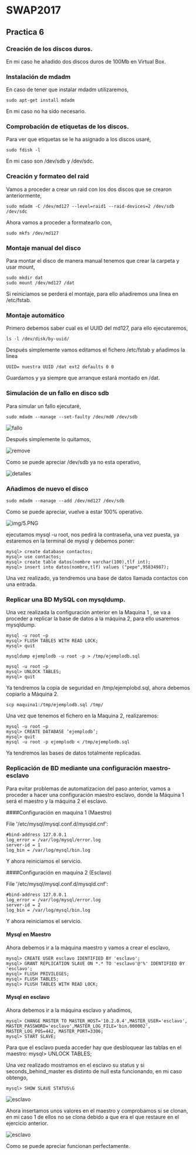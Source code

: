 # SWAP2017
## Practica 6

### Creación de los discos duros.

En mi caso he añadido dos discos duros de 100Mb en Virtual Box.

### Instalación de mdadm

En caso de tener que instalar mdadm utilizaremos,

    sudo apt-get install mdadm

En mi caso no ha sido necesario.

### Comprobación de etiquetas de los discos.

Para ver que etiquetas se le ha asignado a los discos usaré,

    sudo fdisk -l 

En mi caso son /dev/sdb y /dev/sdc.


### Creación y formateo del raid

Vamos a proceder a crear un raid con los dos discos que se crearon anteriormente,

    sudo mdadm -C /dev/md127 --level=raid1 --raid-devices=2 /dev/sdb /dev/sdc

Ahora vamos a proceder a formatearlo con,

    sudo mkfs /dev/md127

### Montaje manual del disco

Para montar el disco de manera manual tenemos que crear la carpeta y usar mount,

    sudo mkdir dat
    sudo mount /dev/md127 /dat

Si reiniciamos se perderá el montaje, para ello añadiremos una linea en /etc/fstab.

### Montaje automático

Primero debemos saber cual es el UUID del md127, para ello ejecutaremos,

    ls -l /dev/disk/by-uuid/

Después simplemente vamos editamos el fichero /etc/fstab y añadimos la linea 

    UUID= nuestra UUID /dat ext2 defaults 0 0

Guardamos y ya siempre que arranque estará montado en /dat.

### Simulación de un fallo en disco sdb

Para simular un fallo ejecutaré,

    sudo mdadm --manage --set-faulty /dev/md0 /dev/sdb

![fallo](img/2.PNG)

Después simplemente lo quitamos,

![remove](img/3.PNG)

Como se puede apreciar /dev/sdb ya no esta operativo,

![detalles](img/4.PNG)

### Añadimos de nuevo el disco

    sudo mdadm --manage --add /dev/md127 /dev/sdb

Como se puede apreciar, vuelve a estar 100% operativo.

![img/5.PNG](img/5.PNG)




























ejecutamos mysql -u root, nos pedirá la contraseña, una vez puesta, ya estaremos en la terminal de mysql y debemos poner:

    mysql> create database contactos;
    mysql> use contactos;
    mysql> create table datos(nombre varchar(100),tlf int);
    mysql> insert into datos(nombre,tlf) values ("pepe",95834987);

Una vez realizado, ya tendremos una base de datos llamada contactos con una entrada.


### Replicar una BD MySQL con mysqldump.

Una vez realizada la configuración anterior en la Maquina 1 , se va a proceder a replicar la base de datos a la máquina 2, para ello usaremos mysqldump.

    mysql -u root –p
    mysql> FLUSH TABLES WITH READ LOCK;
    mysql> quit

    mysqldump ejemplodb -u root -p > /tmp/ejemplodb.sql

    mysql -u root –p
    mysql> UNLOCK TABLES;
    mysql> quit

Ya tendremos la copia de seguridad en /tmp/ejemplobd.sql, ahora debemos copiarlo a Máquina 2.

    scp maquina1:/tmp/ejemplodb.sql /tmp/

Una vez que tenemos el fichero en la Maquina 2, realizaremos:

    mysql -u root –p
    mysql> CREATE DATABASE ‘ejemplodb’;
    mysql> quit
    mysql -u root -p ejemplodb < /tmp/ejemplodb.sql

Ya tendremos las bases de datos totalmente replicadas.

### Replicación de BD mediante una configuración maestro-esclavo

Para evitar problemas de automatizacion del paso anterior, vamos a proceder a hacer una configuración maestro esclavo, donde la Máquina 1 será el maestro y la máquina 2 el esclavo.

####Configuración en maquina 1 (Maestro)

File '/etc/mysql/mysql.conf.d/mysqld.cnf':

    #bind-address 127.0.0.1
    log_error = /var/log/mysql/error.log
    server-id = 1
    log_bin = /var/log/mysql/bin.log

Y ahora reiniciamos el servicio.

####Configuración en maquina 2 (Esclavo)

File '/etc/mysql/mysql.conf.d/mysqld.cnf':

    #bind-address 127.0.0.1
    log_error = /var/log/mysql/error.log
    server-id = 2
    log_bin = /var/log/mysql/bin.log
    
Y ahora reiniciamos el servicio.

#### Mysql en Maestro
Ahora debemos ir a la máquina maestro y vamos a crear el esclavo,

    mysql> CREATE USER esclavo IDENTIFIED BY 'esclavo';
    mysql> GRANT REPLICATION SLAVE ON *.* TO 'esclavo'@'%' IDENTIFIED BY 'esclavo';
    mysql> FLUSH PRIVILEGES;
    mysql> FLUSH TABLES;
    mysql> FLUSH TABLES WITH READ LOCK;

#### Mysql en esclavo
Ahora debemos ir a la máquina esclavo y añadimos,

    mysql> CHANGE MASTER TO MASTER_HOST='10.2.0.4',MASTER_USER='esclavo', MASTER_PASSWORD='esclavo',MASTER_LOG_FILE='bin.000002', MASTER_LOG_POS=442, MASTER_PORT=3306;
    mysql> START SLAVE;

Para que el esclavo pueda acceder hay que desbloquear las tablas en el maestro:
    mysql> UNLOCK TABLES;

Una vez realizado mostramos en el esclavo su status y si seconds_behind_master es distinto de null esta funcionando, en mi caso obtengo,

    mysql> SHOW SLAVE STATUS\G

![esclavo](img/fin.PNG)

Ahora insertamos unos valores en el maestro y comprobamos si se clonan, en mi caso 1 de ellos no se clona debido a que era el que restaure en el ejercicio anterior.

![esclavo](img/fin2.PNG)

Como se puede apreciar funcionan perfectamente.
